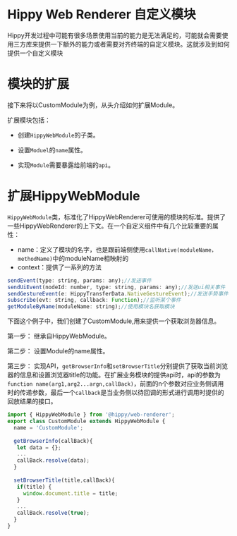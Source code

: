 # Hippy Web Renderer 自定义模块

Hippy开发过程中可能有很多场景使用当前的能力是无法满足的，可能就会需要使用三方库来提供一下额外的能力或者需要对齐终端的自定义模块。这就涉及到如何提供一个自定义模块

# 模块的扩展

接下来将以CustomModule为例，从头介绍如何扩展Module。

扩展模块包括：

* 创建`HippyWebModule`的子类。

* 设置`Moduel`的`name`属性。

* 实现`Module`需要暴露给前端的`api`。

# 扩展HippyWebModule

`HippyWebModule`类，标准化了HippyWebRenderer可使用的模块的标准。提供了一些HippyWebRenderer的上下文。在一个自定义组件中有几个比较重要的属性：

* name：定义了模块的名字，也是跟前端侧使用`callNative(moduleName，methodName)`中的moduleName相映射的
* context：提供了一系列的方法

```javascript
sendEvent(type: string, params: any);//发送事件
sendUiEvent(nodeId: number, type: string, params: any);//发送ui相关事件
sendGestureEvent(e: HippyTransferData.NativeGestureEvent);//发送手势事件
subscribe(evt: string, callback: Function);//监听某个事件
getModuleByName(moduleName: string);//使用模块名获取模块
```

下面这个例子中，我们创建了CustomModule,用来提供一个获取浏览器信息。

第一步：
继承自HippyWebModule。

第二步：
设置Module的name属性。

第三步：
实现API，`getBrowserInfo`和`setBrowserTitle`分别提供了获取当前浏览器的信息和设置浏览器title的功能。在扩展业务模块的提供api时，api的参数为`function name(arg1,arg2...argn,callBack)`，前面的n个参数对应业务侧调用时的传递参数，最后一个`callback`是当业务侧以待回调的形式进行调用时提供的回放结果的接口。

```javascript
import { HippyWebModule } from '@hippy/web-renderer';
export class CustomModule extends HippyWebModule {
  name = 'CustomModule';
  
  getBrowserInfo(callBack){
   let data = {};
   ...
   callBack.resolve(data);
  }
  
  setBrowserTitle(title,callBack){
   if(title) {
     window.document.title = title;
   }
   ...
   callBack.resolve(true);
  }
}
```
